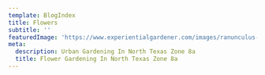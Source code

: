```yaml
---
template: BlogIndex
title: Flowers
subtitle: ''
featuredImage: 'https://www.experientialgardener.com/images/ranunculus-mass-banner.jpg'
meta:
  description: Urban Gardening In North Texas Zone 8a 
  title: Flower Gardening In North Texas Zone 8a
---
```

